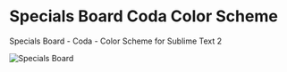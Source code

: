 Specials Board Coda Color Scheme
=============

Specials Board - Coda - Color Scheme for Sublime Text 2

![Specials Board](https://raw.github.com/lamotta/specialsboard/master/se.png)